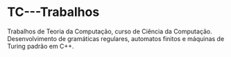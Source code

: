 # TC---Trabalhos
Trabalhos de Teoria da Computação, curso de Ciência da Computação. Desenvolvimento de gramáticas regulares, automatos finitos e máquinas de Turing padrão em C++.
